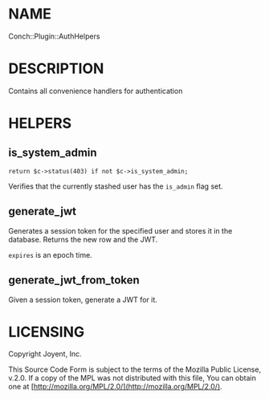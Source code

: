 # NAME

Conch::Plugin::AuthHelpers

# DESCRIPTION

Contains all convenience handlers for authentication

# HELPERS

## is\_system\_admin

```
return $c->status(403) if not $c->is_system_admin;
```

Verifies that the currently stashed user has the `is_admin` flag set.

## generate\_jwt

Generates a session token for the specified user and stores it in the database.
Returns the new row and the JWT.

`expires` is an epoch time.

## generate\_jwt\_from\_token

Given a session token, generate a JWT for it.

# LICENSING

Copyright Joyent, Inc.

This Source Code Form is subject to the terms of the Mozilla Public License,
v.2.0. If a copy of the MPL was not distributed with this file, You can obtain
one at [http://mozilla.org/MPL/2.0/](http://mozilla.org/MPL/2.0/).
